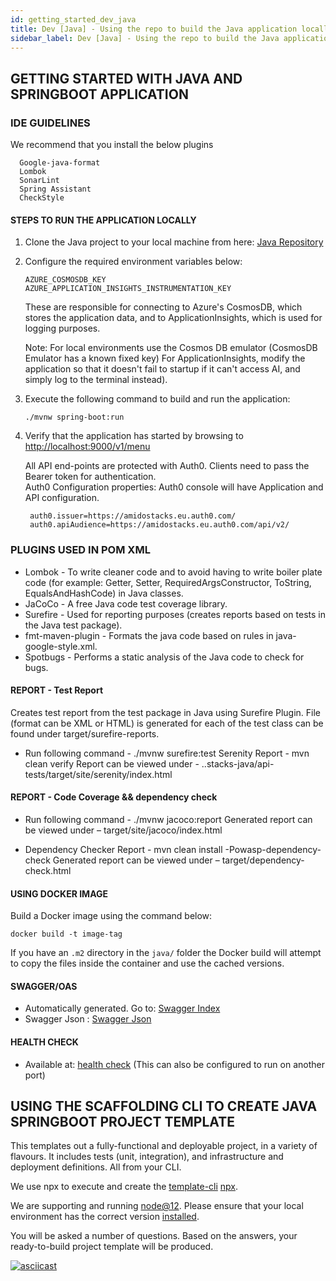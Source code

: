 ```yaml
---
id: getting_started_dev_java
title: Dev [Java] - Using the repo to build the Java application locally
sidebar_label: Dev [Java] - Using the repo to build the Java application locally
---
```


## GETTING STARTED WITH JAVA AND SPRINGBOOT APPLICATION

### IDE GUIDELINES

We recommend that you install the below plugins

```text
  Google-java-format
  Lombok
  SonarLint
  Spring Assistant
  CheckStyle
```

#### STEPS TO RUN THE APPLICATION LOCALLY

1) Clone the Java project to your local machine from here: [Java Repository](https://github.com/amido/stacks-java)
2) Configure the required environment variables below:

   ```text
   AZURE_COSMOSDB_KEY
   AZURE_APPLICATION_INSIGHTS_INSTRUMENTATION_KEY
   ```

   These are responsible for connecting to Azure's CosmosDB, which stores the application data, and to ApplicationInsights,
   which is used for logging purposes.

   Note: For local environments use the Cosmos DB emulator (CosmosDB Emulator has a known fixed key)
        For ApplicationInsights, modify the application so that it doesn't fail to startup if it can't access AI,
        and simply log to the terminal instead).
  
3) Execute the following command to build and run the application:

   ```text
   ./mvnw spring-boot:run
   ```

4) Verify that the application has started by browsing to [http://localhost:9000/v1/menu](http://localhost:9000/v1/menu)
  
   All API end-points are protected with Auth0. Clients need to pass the Bearer token for authentication.  
   Auth0 Configuration properties: Auth0 console will have Application and API configuration.

   ```text
    auth0.issuer=https://amidostacks.eu.auth0.com/
    auth0.apiAudience=https://amidostacks.eu.auth0.com/api/v2/
   ```

### PLUGINS USED IN POM XML

- Lombok - To write cleaner code and to avoid having to write boiler plate code
  (for example: Getter, Setter, RequiredArgsConstructor, ToString, EqualsAndHashCode) in Java classes.
- JaCoCo - A free Java code test coverage library.
- Surefire - Used for reporting purposes (creates reports based on tests in the Java test package).
- fmt-maven-plugin - Formats the java code based on rules in java-google-style.xml.
- Spotbugs - Performs a static analysis of the Java code to check for bugs.

#### REPORT - Test Report

Creates test report from the test package in Java using Surefire Plugin.
File (format can be XML or HTML) is generated for each of the test class can be found under target/surefire-reports.

- Run following command - ./mvnw surefire:test
Serenity Report - mvn clean verify
Report can be viewed under - ..stacks-java/api-tests/target/site/serenity/index.html

#### REPORT - Code Coverage && dependency check

- Run following command - ./mvnw jacoco:report
Generated report can be viewed under – target/site/jacoco/index.html

- Dependency Checker Report - mvn clean install -Powasp-dependency-check
Generated report can be viewed under – target/dependency-check.html

#### USING DOCKER IMAGE

Build a Docker image using the command below:

```text
docker build -t image-tag
```

If you have an `.m2` directory in the `java/` folder the Docker build will attempt to copy the files inside the container and use the cached versions.

#### SWAGGER/OAS

- Automatically generated. Go to: [Swagger Index](http://localhost:9000/swagger/index.html)
- Swagger Json : [Swagger Json](http://localhost:9000/swagger/oas.json)

#### HEALTH CHECK

- Available at: [health check](http://localhost:9000/health)
(This can also be configured to run on another port)

## USING THE SCAFFOLDING CLI TO CREATE JAVA SPRINGBOOT PROJECT TEMPLATE

This templates out a fully-functional and deployable project, in a variety of flavours. It includes tests (unit, integration), and infrastructure and deployment definitions.
All from your CLI.

We use npx to execute and create the
[template-cli](https://www.npmjs.com/package/@amidostacks/scaffolding-cli)
[npx](https://www.npmjs.com/package/npx).

We are supporting and running [node@12](https://nodejs.org/en/about/releases/).
Please ensure that your local environment has the correct version
[installed](https://nodejs.org/en/download/).

You will be asked a number of questions. Based on the answers, your ready-to-build project template will be produced.

[![asciicast](https://asciinema.org/a/358208.svg)](https://asciinema.org/a/358208)
